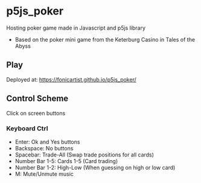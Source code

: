 # p5js_poker
Hosting poker game made in Javascript and p5js library
- Based on the poker mini game from the Keterburg Casino in Tales of the Abyss

## Play
Deployed at: https://fonicartist.github.io/p5js_poker/

## Control Scheme
Click on screen buttons
### Keyboard Ctrl
- Enter: Ok and Yes buttons
- Backspace: No buttons
- Spacebar: Trade-All (Swap trade positions for all cards)
- Number Bar 1-5: Cards 1-5 (Card trading)
- Number Bar 1-2: High-Low (When guessing on high or low card) 
- M: Mute/Unmute music
